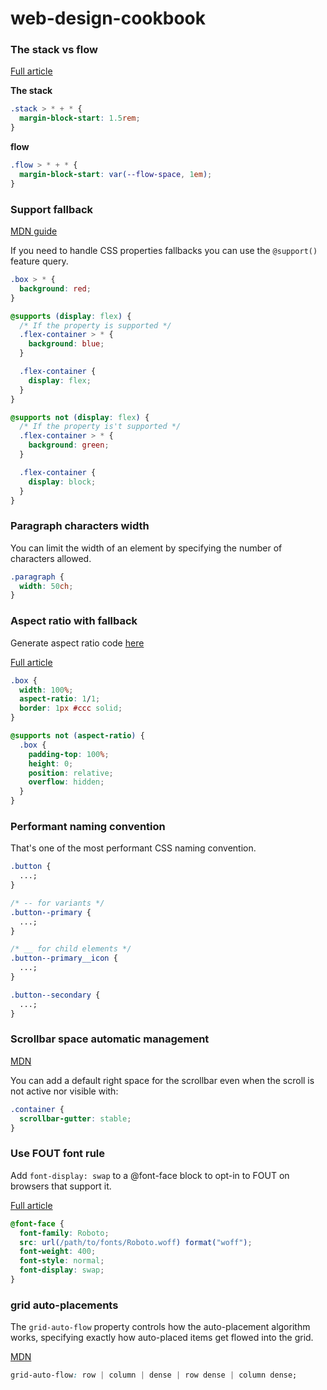 # web-design-cookbook

### The stack vs flow

[Full article](https://andy-bell.co.uk/my-favourite-3-lines-of-css/?utm_source=tldrnewsletter)

**The stack**

```css
.stack > * + * {
  margin-block-start: 1.5rem;
}
```

**flow**

```css
.flow > * + * {
  margin-block-start: var(--flow-space, 1em);
}
```

### Support fallback

[MDN guide](https://developer.mozilla.org/en-US/docs/Web/CSS/@supports)

If you need to handle CSS properties fallbacks you can use the `@support()` feature query.

```css
.box > * {
  background: red;
}

@supports (display: flex) {
  /* If the property is supported */
  .flex-container > * {
    background: blue;
  }

  .flex-container {
    display: flex;
  }
}

@supports not (display: flex) {
  /* If the property is't supported */
  .flex-container > * {
    background: green;
  }

  .flex-container {
    display: block;
  }
}
```

### Paragraph characters width

You can limit the width of an element by specifying the number of characters allowed.

```css
.paragraph {
  width: 50ch;
}
```

### Aspect ratio with fallback

Generate aspect ratio code [here](https://ratiobuddy.com/)

[Full article](https://dev.to/nikolab/css-aspect-ratio-with-a-fallback-for-old-browsers-3eon)

```css
.box {
  width: 100%;
  aspect-ratio: 1/1;
  border: 1px #ccc solid;
}

@supports not (aspect-ratio) {
  .box {
    padding-top: 100%;
    height: 0;
    position: relative;
    overflow: hidden;
  }
}
```

### Performant naming convention

That's one of the most performant CSS naming convention.

```css
.button {
  ...;
}

/* -- for variants */
.button--primary {
  ...;
}

/* __ for child elements */
.button--primary__icon {
  ...;
}

.button--secondary {
  ...;
}
```

### Scrollbar space automatic management

[MDN](https://developer.mozilla.org/en-US/docs/Web/CSS/scrollbar-gutter)

You can add a default right space for the scrollbar even when the scroll is not active nor visible with:

```css
.container {
  scrollbar-gutter: stable;
}
```

### Use FOUT font rule

Add `font-display: swap` to a @font-face block to opt-in to FOUT on browsers that support it.

[Full article](https://css-tricks.com/really-dislike-fout-font-display-optional-might-jam/)

```css
@font-face {
  font-family: Roboto;
  src: url(/path/to/fonts/Roboto.woff) format("woff");
  font-weight: 400;
  font-style: normal;
  font-display: swap;
}
```

### grid auto-placements

The `grid-auto-flow` property controls how the auto-placement algorithm works, specifying exactly how auto-placed items get flowed into the grid.

[MDN](https://developer.mozilla.org/en-US/docs/Web/CSS/grid-auto-flow)

```css
grid-auto-flow: row | column | dense | row dense | column dense;
```
